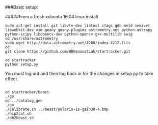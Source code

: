 
###Basic setup:

#####From a fresh xubuntu 16.04 linux install
~~~~
sudo apt-get install git libvte-dev libtool ctags gdb meld nemiver libwebkit-dev vim geany geany-plugins astrometry.net python-astropy python-scipy libopencv-dev python-opencv g++-multilib swig
cd /usr/share/astrometry
sudo wget http://data.astrometry.net/4200/index-4212.fits
cd
git clone https://github.com/UBNanosatLab/startracker.git

cd startracker
python setup.py
~~~~
You must log out and then log back in for the changes in setup.py to take effect
~~~~

cd startracker/beast
./go
cd ../catalog_gen
./go
./calibrate.sh ../beast/polaris-1s-gain38-4.bmp
./hip2cat.sh
./db2beast.sh
~~~~

